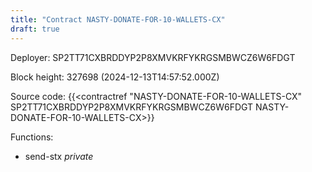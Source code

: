 ```yaml
---
title: "Contract NASTY-DONATE-FOR-10-WALLETS-CX"
draft: true
---
```

Deployer: SP2TT71CXBRDDYP2P8XMVKRFYKRGSMBWCZ6W6FDGT


 



Block height: 327698 (2024-12-13T14:57:52.000Z)

Source code: {{<contractref "NASTY-DONATE-FOR-10-WALLETS-CX" SP2TT71CXBRDDYP2P8XMVKRFYKRGSMBWCZ6W6FDGT NASTY-DONATE-FOR-10-WALLETS-CX>}}

Functions:

* send-stx _private_

